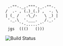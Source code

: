 ```
 .-""-._,-"""-,_.-""-.
/  .- , (.)_(.) ,  -. \
| (_ /   -\_/-   \ _) |
 '._.\  '.___.   /._.'
      `'-.....-'`
 jgs  ((()   ()))
```

 ![Build Status](https://dev.azure.com/henrikbecker/Demos/_apis/build/status/handiman.oz-extensions?branchName=master)